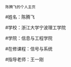                                                                             陈腾飞的个人主页
#姓名：陈腾飞


#学校：浙江大学宁波理工学院


#学院：信息与工程学院


#在修课程：信号与系统


#指导老师：王一刚

